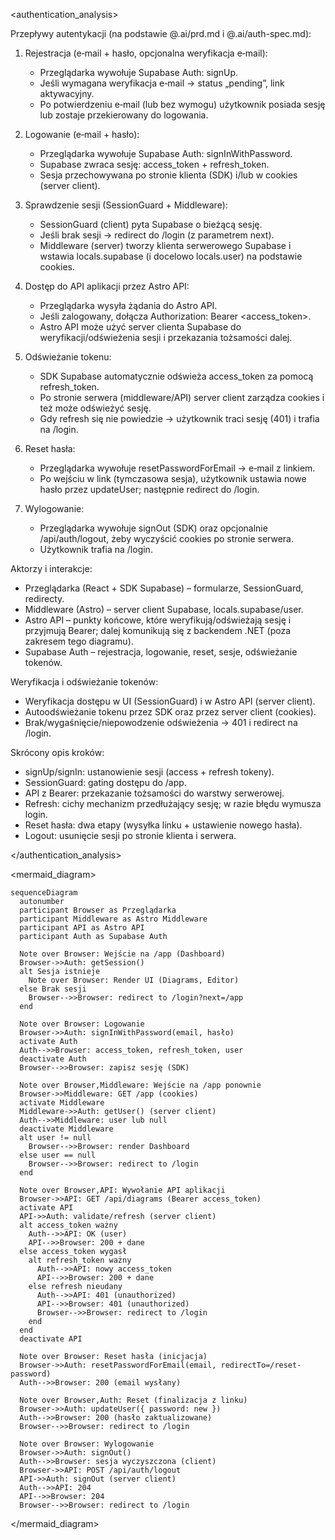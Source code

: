 <authentication_analysis>

Przepływy autentykacji (na podstawie @.ai/prd.md i @.ai/auth-spec.md):

1) Rejestracja (e‑mail + hasło, opcjonalna weryfikacja e‑mail):
   - Przeglądarka wywołuje Supabase Auth: signUp.
   - Jeśli wymagana weryfikacja e‑mail → status „pending”, link aktywacyjny.
   - Po potwierdzeniu e‑mail (lub bez wymogu) użytkownik posiada sesję lub
     zostaje przekierowany do logowania.

2) Logowanie (e‑mail + hasło):
   - Przeglądarka wywołuje Supabase Auth: signInWithPassword.
   - Supabase zwraca sesję: access_token + refresh_token.
   - Sesja przechowywana po stronie klienta (SDK) i/lub w cookies (server client).

3) Sprawdzenie sesji (SessionGuard + Middleware):
   - SessionGuard (client) pyta Supabase o bieżącą sesję.
   - Jeśli brak sesji → redirect do /login (z parametrem next).
   - Middleware (server) tworzy klienta serwerowego Supabase i wstawia
     locals.supabase (i docelowo locals.user) na podstawie cookies.

4) Dostęp do API aplikacji przez Astro API:
   - Przeglądarka wysyła żądania do Astro API.
   - Jeśli zalogowany, dołącza Authorization: Bearer <access_token>.
   - Astro API może użyć server clienta Supabase do weryfikacji/odświeżenia
     sesji i przekazania tożsamości dalej.

5) Odświeżanie tokenu:
   - SDK Supabase automatycznie odświeża access_token za pomocą refresh_token.
   - Po stronie serwera (middleware/API) server client zarządza cookies i też
     może odświeżyć sesję.
   - Gdy refresh się nie powiedzie → użytkownik traci sesję (401) i trafia
     na /login.

6) Reset hasła:
   - Przeglądarka wywołuje resetPasswordForEmail → e‑mail z linkiem.
   - Po wejściu w link (tymczasowa sesja), użytkownik ustawia nowe hasło
     przez updateUser; następnie redirect do /login.

7) Wylogowanie:
   - Przeglądarka wywołuje signOut (SDK) oraz opcjonalnie /api/auth/logout,
     żeby wyczyścić cookies po stronie serwera.
   - Użytkownik trafia na /login.

Aktorzy i interakcje:
- Przeglądarka (React + SDK Supabase) – formularze, SessionGuard, redirecty.
- Middleware (Astro) – server client Supabase, locals.supabase/user.
- Astro API – punkty końcowe, które weryfikują/odświeżają sesję i przyjmują
  Bearer; dalej komunikują się z backendem .NET (poza zakresem tego diagramu).
- Supabase Auth – rejestracja, logowanie, reset, sesje, odświeżanie tokenów.

Weryfikacja i odświeżanie tokenów:
- Weryfikacja dostępu w UI (SessionGuard) i w Astro API (server client).
- Autoodświeżanie tokenu przez SDK oraz przez server client (cookies).
- Brak/wygaśnięcie/niepowodzenie odświeżenia → 401 i redirect na /login.

Skrócony opis kroków:
- signUp/signIn: ustanowienie sesji (access + refresh tokeny).
- SessionGuard: gating dostępu do /app.
- API z Bearer: przekazanie tożsamości do warstwy serwerowej.
- Refresh: cichy mechanizm przedłużający sesję; w razie błędu wymusza login.
- Reset hasła: dwa etapy (wysyłka linku + ustawienie nowego hasła).
- Logout: usunięcie sesji po stronie klienta i serwera.

</authentication_analysis>

<mermaid_diagram>

```mermaid
sequenceDiagram
  autonumber
  participant Browser as Przeglądarka
  participant Middleware as Astro Middleware
  participant API as Astro API
  participant Auth as Supabase Auth

  Note over Browser: Wejście na /app (Dashboard)
  Browser->>Auth: getSession()
  alt Sesja istnieje
    Note over Browser: Render UI (Diagrams, Editor)
  else Brak sesji
    Browser-->>Browser: redirect to /login?next=/app
  end

  Note over Browser: Logowanie
  Browser->>Auth: signInWithPassword(email, hasło)
  activate Auth
  Auth-->>Browser: access_token, refresh_token, user
  deactivate Auth
  Browser-->>Browser: zapisz sesję (SDK)

  Note over Browser,Middleware: Wejście na /app ponownie
  Browser->>Middleware: GET /app (cookies)
  activate Middleware
  Middleware->>Auth: getUser() (server client)
  Auth-->>Middleware: user lub null
  deactivate Middleware
  alt user != null
    Browser-->>Browser: render Dashboard
  else user == null
    Browser-->>Browser: redirect to /login
  end

  Note over Browser,API: Wywołanie API aplikacji
  Browser->>API: GET /api/diagrams (Bearer access_token)
  activate API
  API->>Auth: validate/refresh (server client)
  alt access_token ważny
    Auth-->>API: OK (user)
    API-->>Browser: 200 + dane
  else access_token wygasł
    alt refresh_token ważny
      Auth-->>API: nowy access_token
      API-->>Browser: 200 + dane
    else refresh nieudany
      Auth-->>API: 401 (unauthorized)
      API-->>Browser: 401 (unauthorized)
      Browser-->>Browser: redirect to /login
    end
  end
  deactivate API

  Note over Browser: Reset hasła (inicjacja)
  Browser->>Auth: resetPasswordForEmail(email, redirectTo=/reset-password)
  Auth-->>Browser: 200 (email wysłany)

  Note over Browser,Auth: Reset (finalizacja z linku)
  Browser->>Auth: updateUser({ password: new })
  Auth-->>Browser: 200 (hasło zaktualizowane)
  Browser-->>Browser: redirect to /login

  Note over Browser: Wylogowanie
  Browser->>Auth: signOut()
  Auth-->>Browser: sesja wyczyszczona (client)
  Browser->>API: POST /api/auth/logout
  API->>Auth: signOut (server client)
  Auth-->>API: 204
  API-->>Browser: 204
  Browser-->>Browser: redirect to /login
```

</mermaid_diagram>
